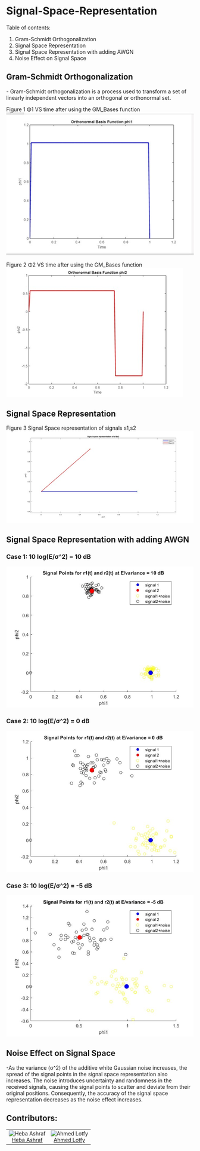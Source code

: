 # Signal-Space-Representation

Table of contents:
<ol>
  <li>Gram-Schmidt Orthogonalization</li>
  <li>Signal Space Representation</li>
  <li>Signal Space Representation with adding AWGN</li>
  <li>Noise Effect on Signal Space</li>

</ol>

<h2>Gram-Schmidt Orthogonalization </h2>
- Gram-Schmidt orthogonalization is a process used to transform a set of linearly independent vectors into an orthogonal or orthonormal set.


Figure 1 Φ1 VS time after using the GM_Bases function
 <img src="/screenshots/Picture1.jpg">

Figure 2 Φ2 VS time after using the GM_Bases function
<img src="/screenshots/Picture2.jpg">

<h2>Signal Space Representation</h2>

Figure 3 Signal Space representation of signals s1,s2
<img src="/screenshots/Picture3.jpg">


<h2>Signal Space Representation with adding AWGN</h2>
<h3>Case 1:  10 log(E/σ^2)  = 10 dB</h3>
<img src="/screenshots/Picture4.jpg">


<h3>Case 2:  10 log(E/σ^2) = 0 dB</h3>
<img src="/screenshots/Picture5.jpg">


<h3>Case 3:  10 log(E/σ^2) = -5 dB</h3>
<img src="/screenshots/Picture6.jpg">


<h2>Noise Effect on Signal Space</h2>
-As the variance (σ^2) of the additive white Gaussian noise increases, the spread of the signal points in the signal space representation also increases. The noise introduces uncertainty and randomness in the received signals, causing the signal points to scatter and deviate from their original positions. Consequently, the accuracy of the signal space representation decreases as the noise effect increases.



<h2>Contributors: </h2>

<table>
  <tbody>
    <tr>
     <td align="center">
  <img src="https://avatars.githubusercontent.com/u/20935242?s=80&v=4" alt="Heba Ashraf" width="150px">
      <br>
      <a href="https://github.com/hebaashraf21">Heba Ashraf</a>
  </td>
    <td align="center">
  <img src="https://user-images.githubusercontent.com/76037906/132257122-e9ea49d8-a912-4d19-8425-08d3847c96a6.jpg" alt="Ahmed Lotfy" width="150px">
      <br>
      <a href="https://github.com/AhmedLotfy02">Ahmed Lotfy</a>
  </td>
  
  </tbody>
</table>


